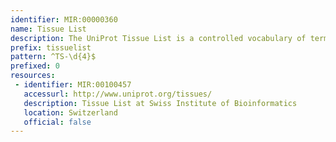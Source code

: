 ```yaml
---
identifier: MIR:00000360
name: Tissue List
description: The UniProt Tissue List is a controlled vocabulary of terms used to annotate biological tissues. It also contains cross-references to other ontologies where tissue types are specified.
prefix: tissuelist
pattern: ^TS-\d{4}$
prefixed: 0
resources:
 - identifier: MIR:00100457
   accessurl: http://www.uniprot.org/tissues/
   description: Tissue List at Swiss Institute of Bioinformatics
   location: Switzerland
   official: false
---
```

